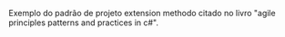 Exemplo do padrão de projeto extension methodo citado no livro "agile principles patterns and practices in c#".
